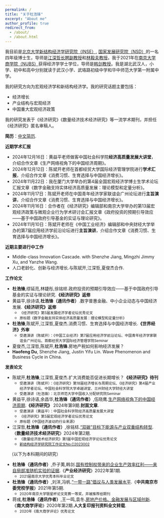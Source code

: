 ```yaml
---
permalink: /
title: "关于杜浩锋"
excerpt: "About me"
author_profile: true
redirect_from: 
  - /about/
  - /about.html
---
```

我目前是[北京大学新结构经济学研究院（INSE）](https://www.nse.pku.edu.cn/), [国家发展研究院（NSD）](https://nsd.pku.edu.cn/)的一名四年级博士生，导师是[江深哲长聘副教授](https://www.nse.pku.edu.cn/szdw/js/500928.htm)和[林毅夫教授](https://www.nse.pku.edu.cn/szdw/js/465203.htm)。我于2021年在[南京大学商学院（NUBS）](https://nubs.nju.edu.cn/)获得经济学学士学位，导师是[韩剑教授](https://nubs.nju.edu.cn/hj/list.htm)。我是湖北武汉人，小学、初中和高中分别就读于武汉小学、武珞路初级中学和华中师范大学第一附属中学。

我的研究方向为宏观经济学和新结构经济学。我的研究话题主要包括：
+ 经济增长
+ 产业结构与宏观经济
+ 中国重大宏观经济政策

我的研究发表于《经济研究》《数量经济技术经济研究》等一流学术期刊，并担任《经济研究》匿名审稿人。

**简历**：[中文简历](../assets/杜浩锋中文简历.pdf).

**近期学术汇报**
+ 2024年12月16日：黄益平老师做客中国社会科学院**经济高质量发展大讲堂**，介绍合作文章《生产网络视角下的中国经济周期》。
+ 2024年12月12日：陈斌开老师在首都经贸大学国际经济管理学院进行**学术汇报**，介绍合作文章《消费习惯、生育选择与中国经济增长》。
+ 2024年11月22日：我在厦门大学举办的第4届全国宏观经济学博士生学术论坛汇报文章《数字金融支持实体经济高质量发展：理论模型和定量分析》。
+ 2024年11月17日：陈斌开老师在中国青年经济学家联谊会广州论坛进行**主旨演讲**，介绍合作文章《消费习惯、生育选择与中国经济增长》。
+ 2024年11月16日：合作者在《经济研究》编辑部和南京大学举办的第13届宏观经济政策与微观企业行为学术研讨会汇报文章《政府投资的预期引导效应——基于中国政府引导基金的实证与理论研究》。
+ 2024年11月10日：陈斌开老师在《中国工业经济》编辑部和中央财经大学举办的第7届应用经济学前沿论坛进行**主旨演讲**，介绍合作文章《消费习惯、生育选择与中国经济增长》。

**近期主要进行中工作**
+ Middle-class Innovation Cascade. with Shenzhe Jiang, Mingzhi Jimmy Xu, and Yanzhe Wang.
+ 人口老龄化、创新与经济增长.与陈斌开,江深哲,夏俊杰合作.

**工作论文**
+ **杜浩锋**,缪延亮,林婕彤,徐铭梽.政府投资的预期引导效应——基于中国政府引导基金的实证与理论研究.**《经济研究》返修**
+ 黄益平,徐诗语,**杜浩锋（通讯作者）**.数字普惠金融、中小企业动态与中国经济发展.**《经济研究》返修**
  - <small>《经济研究》第5届发展经济学者论坛优秀论文</small>
  - <small>原标题《数字金融支持实体经济高质量发展：理论模型和定量分析》</small>
+ **杜浩锋**,陈斌开,江深哲,夏俊杰.消费习惯、生育选择与中国经济增长.**《世界经济》外审**
  - <small>受邀演讲（陈斌开）：《中国工业经济》第7届应用经济学前沿论坛、中国青年经济学家联谊会广州论坛、首都经贸大学国际经济管理学院Seminar</small>
+ 夏俊杰,江深哲,陈斌开,**杜浩锋**.房地产税如何影响经济发展？
+ **Haofeng Du**, Shenzhe Jiang, Justin Yifu Lin. Wave Phenomenon and Business Cycle in China.

**发表论文**
+ 陈斌开,**杜浩锋**,江深哲,夏俊杰.扩大消费能否促进长期增长？**《经济研究》待刊**
  - <small>受邀演讲（陈斌开）：《经济研究》第18届经济增长与周期论坛、《经济研究》第4届产业经济学者论坛、中国社会科学院大学卓越讲堂、兰州财经大学财经大讲堂</small>
  - <small>受邀演讲（杜浩锋）：北京师范大学中国收入分配研究院Seminar</small>
+ 黄益平,徐诗语,余昌华,**杜浩锋（通讯作者）**,伍晓鹰.[生产网络视角下的中国经济周期](https://kns.cnki.net/kcms2/article/abstract?v=MdENDFpkZq6O55QBkqB8eUyDQHcuScM3p1K3vEzB2gKW8NE04trRcEN4wdrut_vWR4Gfw0ylJhaeQXwlaKAE1CgmWcOAHT6lCLDa5CwGl0-CFtre1ZFhzTQtsd69XfHd_extbsNXZk6zYLiD254y3Q51ICIFWj-Gn9b7-V1qLd0Zx8gL7lnTY5TeBKpB80Le&uniplatform=NZKPT&language=CHS).**《经济研究》** 2024年第9期.**封面文章**.
  - <small>受邀演讲（黄益平）：中国社会科学院经济高质量发展大讲堂</small>
  - <small>《经济研究》第5届宏观经济学者论坛优秀论文</small>
  - <small>原标题《中国经济波动的行业来源》</small>
+ 江深哲,**杜浩锋（通讯作者）**,徐铭梽.[“双碳”目标下能源与产业双重结构转型](https://kns.cnki.net/kcms2/article/abstract?v=smPsKIJgVaB1F1fM5H7dt2ATU92NbJrO87ZrmguJwbc0d79glLvbTbBjzkF0taieteanYOGBH53Z2_-4ErPwkMl5mTkHWcrzZwok8zQjDMusjBmhPzU2OilLLfpFDvawW2_Tgtdy0kU=&uniplatform=NZKPT&language=CHS).《**数量经济技术经济研究**》2024年第2期.
  - <small>《数量经济技术经济研究》第1届中国宏观经济学论坛优秀论文</small>
  - <small>[新结构经济学研究院工作论文No.C2023002](https://www.nse.pku.edu.cn/xzyj/gzlw/gzlw2/533823.htm)</small>

&emsp;（以下为本科期间的研究）

+ **杜浩锋（通讯作者）**,乔子荑,韩剑.[国有控制权带来的企业生产效率红利——来自局部准随机实验的证据](https://kns.cnki.net/kcms2/article/abstract?v=SDjqx_HoHgvXI0Bo8uJl3ZtwSimsbymiMqItI5blDKIsl2dJ03VCX3KPJeV0COicUUpSVbYmE3jEPc-hn6hEslPKqemBLpzQ8fOk4fGvoiCo4_ENleVxAGMLmq7t-RefD9GSY2uM48Cr7Hv_3UbwrA==&uniplatform=NZKPT&language=CHS).《**产业经济研究**》2022年第1期.
  - <small>2021届南京大学优秀本科毕业论文</small>
+ **杜浩锋（通讯作者）**,刘洋,冯帆.[“一带一路”倡议与人类发展水平](https://kns.cnki.net/kcms2/article/abstract?v=SDjqx_HoHgsLRSLpiEuz5eHYFSVrCspl-7ripTV7lpJfb32zwP1T_Jar_MgbFJcrPffHW5tYwv3Xnk-YcJvuF1Wpv8Mder0ju3bGCkq884B7BA5_4_Qs7VRj9McixC63OSzNhnuWZu5FUCQxeMVRKg==&uniplatform=NZKPT&language=CHS).《**中共南京市委党校学报**》2021年第5期.
  - <small>2020年南京大学银星杯论文竞赛一等奖，并被推荐给期刊</small>
+ 蒋彧,**杜浩锋（通讯作者）**,王一鸣,袁冬.[房地产价格、金融发展与区域创新](https://kns.cnki.net/kcms2/article/abstract?v=SDjqx_HoHgv3Lr_QkgU5WdvetHNW4SqGSBoKtz4UfxGoczz5aIpDPnOEfokeWZifxQrAGU0YA_Toxq_5Yefe0wo9fS_0DSyvxyffI0UmCsJeZQ_ggL5GDqunAk7w8w4ExDgTHzLxjp8=&uniplatform=NZKPT&language=CHS).《**南大商学评论**》2020年第2期.**人大复印报刊资料全文转载**.
  - <small>2020年《南大商学评论》优秀论文</small>
